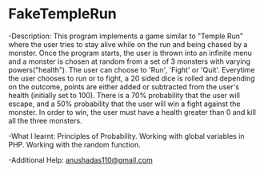 # FakeTempleRun
-Description:
This program implements a game similar to "Temple Run" where the user tries to stay alive while on the run and being chased by a monster. Once the program starts, the user is thrown into an infinite menu and a monster is chosen at random from a set of 3 monsters with varying powers("health"). The user can choose to 'Run', 'Fight' or 'Quit'. Everytime the user chooses to run or to fight, a 20 sided dice is rolled and depending on the outcome, points are either added or subtracted from the user's health (initially set to 100). There is a 70% probability that the user will escape, and a 50% probability that the user will win a fight against the monster. In order to win, the user must have a health greater than 0 and kill all the three monsters.

-What I learnt:
Principles of Probability.
Working with global variables in PHP.
Working with the random function.

-Additional Help:
anushadas110@gmail.com
